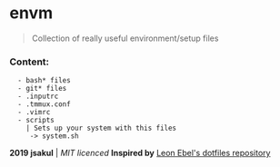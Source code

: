 # envm
> Collection of really useful environment/setup files 

### Content:
```
  - bash* files
  - git* files
  - .inputrc 
  - .tmmux.conf
  - .vimrc
  - scripts
    | Sets up your system with this files
     -> system.sh
```

**2019 jsakul** | _MIT licenced_
**Inspired by** [Leon Ebel's dotfiles repository ](https://github.com/ebelleon/dotfiles)

